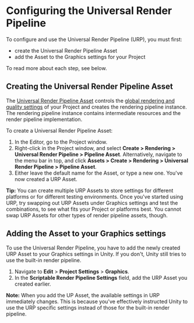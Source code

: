 # Configuring the Universal Render Pipeline

To configure and use the Universal Render Pipeline (URP), you must first:

- create the Universal Render Pipeline Asset
- add the Asset to the Graphics settings for your Project

To read more about each step, see below.

## Creating the Universal Render Pipeline Asset

The [Universal Render Pipeline Asset](universalrp-asset.md) controls the [global rendering and quality settings](universalrp-asset.md) of your Project and creates the rendering pipeline instance. The rendering pipeline instance contains intermediate resources and the render pipeline implementation.

To create a Universal Render Pipeline Asset:

1. In the Editor, go to the Project window.
2. Right-click in the Project window, and select  __Create > Rendering > Universal Render Pipeline > Pipeline Asset__. Alternatively, navigate to the menu bar in top, and click __Assets > Create > Rendering > Universal Render Pipeline > Pipeline Asset__.
3. Either leave the default name for the Asset, or type a new one. You've now created a URP Asset.

**Tip:** You can create multiple URP Assets to store settings for different platforms or for different testing environments. Once you've started using URP, try swapping out URP Assets under Graphics settings and test the combinations, to see what fits your Project or platforms best. You cannot swap URP Assets for other types of render pipeline assets, though.



## Adding the Asset to your Graphics settings

To use the Universal Render Pipeline, you have to add the newly created URP Asset to your Graphics settings in Unity. If you don't, Unity still tries to use the built-in render pipeline.

1. Navigate to __Edit__ > __Project Settings__ > __Graphics__.
2. In the __Scriptable Render Pipeline Settings__ field, add the URP Asset you created earlier.

**Note:** When you add the UP Asset, the available settings in URP immediately changes. This is because you've effectively instructed Unity to use the URP specific settings instead of those for the built-in render pipeline.
